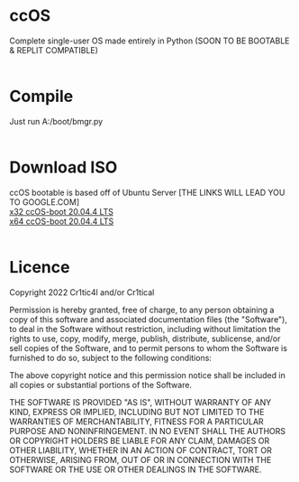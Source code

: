# ccOS
Complete single-user OS made entirely in Python (SOON TO BE BOOTABLE & REPLIT COMPATIBLE)
<br />
<br />
# Compile
Just run A:/boot/bmgr.py
<br />
<br />
# Download ISO
ccOS bootable is based off of Ubuntu Server [THE LINKS WILL LEAD YOU TO GOOGLE.COM]<br />
[x32 ccOS-boot 20.04.4 LTS](https://www.google.com)<br />
[x64 ccOS-boot 20.04.4 LTS](https://www.google.com)
<br />
<br />
# Licence
Copyright 2022 Cr1tic4l and/or Cr1tical

Permission is hereby granted, free of charge, to any person obtaining a copy of this software and associated documentation files (the "Software"), to deal in the Software without restriction, including without limitation the rights to use, copy, modify, merge, publish, distribute, sublicense, and/or sell copies of the Software, and to permit persons to whom the Software is furnished to do so, subject to the following conditions:

The above copyright notice and this permission notice shall be included in all copies or substantial portions of the Software.

THE SOFTWARE IS PROVIDED "AS IS", WITHOUT WARRANTY OF ANY KIND, EXPRESS OR IMPLIED, INCLUDING BUT NOT LIMITED TO THE WARRANTIES OF MERCHANTABILITY, FITNESS FOR A PARTICULAR PURPOSE AND NONINFRINGEMENT. IN NO EVENT SHALL THE AUTHORS OR COPYRIGHT HOLDERS BE LIABLE FOR ANY CLAIM, DAMAGES OR OTHER LIABILITY, WHETHER IN AN ACTION OF CONTRACT, TORT OR OTHERWISE, ARISING FROM, OUT OF OR IN CONNECTION WITH THE SOFTWARE OR THE USE OR OTHER DEALINGS IN THE SOFTWARE.


